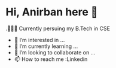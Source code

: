  # Hi, Anirban here 👋
 
 .👨🏻‍🎓 Currently persuing my B.Tech in CSE
- 👀 I’m interested in ...
- 🌱 I’m currently learning ...
- 💞️ I’m looking to collaborate on ...
- 📫 How to reach me :Linkedin

<!---
AnirbanBall/AnirbanBall is a ✨ special ✨ repository because its `README.md` (this file) appears on your GitHub profile.
You can click the Preview link to take a look at your changes.
--->
